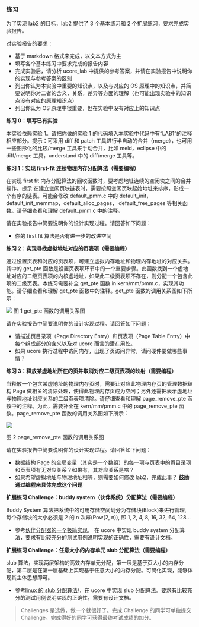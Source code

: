 ### 练习

为了实现 lab2 的目标，lab2 提供了 3 个基本练习和 2 个扩展练习，要求完成实验报告。

对实验报告的要求：

- 基于 markdown 格式来完成，以文本方式为主
- 填写各个基本练习中要求完成的报告内容
- 完成实验后，请分析 ucore_lab 中提供的参考答案，并请在实验报告中说明你的实现与参考答案的区别
- 列出你认为本实验中重要的知识点，以及与对应的 OS 原理中的知识点，并简要说明你对二者的含义，关系，差异等方面的理解（也可能出现实验中的知识点没有对应的原理知识点）
- 列出你认为 OS 原理中很重要，但在实验中没有对应上的知识点

**练习 0：填写已有实验**

本实验依赖实验 1。请把你做的实验 1 的代码填入本实验中代码中有“LAB1”的注释相应部分。提示：可采用 diff 和 patch 工具进行半自动的合并（merge），也可用一些图形化的比较/merge 工具来手动合并，比如 meld，eclipse 中的 diff/merge 工具，understand 中的 diff/merge 工具等。

**练习 1：实现 first-fit 连续物理内存分配算法（需要编程）**

在实现 first fit
内存分配算法的回收函数时，要考虑地址连续的空闲块之间的合并操作。提示:在建立空闲页块链表时，需要按照空闲页块起始地址来排序，形成一个有序的链表。可能会修改 default_pmm.c 中的 default_init，default_init_memmap，default_alloc_pages，
default_free_pages 等相关函数。请仔细查看和理解 default_pmm.c 中的注释。

请在实验报告中简要说明你的设计实现过程。请回答如下问题：

- 你的 first fit 算法是否有进一步的改进空间

**练习 2：实现寻找虚拟地址对应的页表项（需要编程）**

通过设置页表和对应的页表项，可建立虚拟内存地址和物理内存地址的对应关系。其中的 get_pte 函数是设置页表项环节中的一个重要步骤。此函数找到一个虚地址对应的二级页表项的内核虚地址，如果此二级页表项不存在，则分配一个包含此项的二级页表。本练习需要补全 get_pte 函数
in
kern/mm/pmm.c，实现其功能。请仔细查看和理解 get_pte 函数中的注释。get_pte 函数的调用关系图如下所示：

![](../lab2_figs/image001.png)
图 1 get_pte 函数的调用关系图

请在实验报告中简要说明你的设计实现过程。请回答如下问题：

- 请描述页目录项（Page Directory Entry）和页表项（Page Table Entry）中每个组成部分的含义以及对 ucore 而言的潜在用处。
- 如果 ucore 执行过程中访问内存，出现了页访问异常，请问硬件要做哪些事情？

**练习 3：释放某虚地址所在的页并取消对应二级页表项的映射（需要编程）**

当释放一个包含某虚地址的物理内存页时，需要让对应此物理内存页的管理数据结构 Page 做相关的清除处理，使得此物理内存页成为空闲；另外还需把表示虚地址与物理地址对应关系的二级页表项清除。请仔细查看和理解 page_remove_pte 函数中的注释。为此，需要补全在
kern/mm/pmm.c 中的 page_remove_pte 函数。page_remove_pte 函数的调用关系图如下所示：

![](../lab2_figs/image002.png)

图 2 page_remove_pte 函数的调用关系图

请在实验报告中简要说明你的设计实现过程。请回答如下问题：

- 数据结构 Page 的全局变量（其实是一个数组）的每一项与页表中的页目录项和页表项有无对应关系？如果有，其对应关系是啥？
- 如果希望虚拟地址与物理地址相等，则需要如何修改 lab2，完成此事？ **鼓励通过编程来具体完成这个问题**

**扩展练习 Challenge：buddy system（伙伴系统）分配算法（需要编程）**

Buddy System 算法把系统中的可用存储空间划分为存储块(Block)来进行管理, 每个存储块的大小必须是 2 的 n 次幂(Pow(2, n)), 即 1, 2, 4, 8, 16, 32, 64, 128...

- 参考[伙伴分配器的一个极简实现](http://coolshell.cn/articles/10427.html)， 在 ucore 中实现 buddy system 分配算法，要求有比较充分的测试用例说明实现的正确性，需要有设计文档。

**扩展练习 Challenge：任意大小的内存单元 slub 分配算法（需要编程）**

slub 算法，实现两层架构的高效内存单元分配，第一层是基于页大小的内存分配，第二层是在第一层基础上实现基于任意大小的内存分配。可简化实现，能够体现其主体思想即可。

- 参考[linux 的 slub 分配算法/](http://www.ibm.com/developerworks/cn/linux/l-cn-slub/)，在 ucore 中实现 slub 分配算法。要求有比较充分的测试用例说明实现的正确性，需要有设计文档。

> Challenges 是选做，做一个就很好了。完成 Challenge 的同学可单独提交 Challenge。完成得好的同学可获得最终考试成绩的加分。
